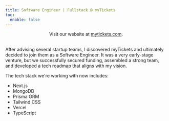 ```yaml
---
title: Software Engineer | Fullstack @ myTickets
toc:
  enable: false
---
```


<center>
Visit our website at <a href="https://mytickets.com">mytickets.com</a>.
</center>

<br/>

After advising several startup teams, I discovered myTickets and ultimately
decided to join them as a Software Engineer. It was a very early-stage venture,
but we successfully secured funding, assembled a strong team, and developed a
tech roadmap that aligns with my vision.

The tech stack we're working with now includes:

- Next.js
- MongoDB
- Prisma ORM
- Tailwind CSS
- Vercel
- TypeScript
